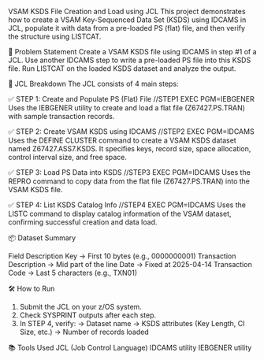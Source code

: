VSAM KSDS File Creation and Load using JCL
This project demonstrates how to create a VSAM Key-Sequenced Data Set (KSDS) using IDCAMS in JCL, populate it with data from a pre-loaded PS (flat) file, and then verify the structure using LISTCAT.

📌 Problem Statement
Create a VSAM KSDS file using IDCAMS in step #1 of a JCL.
Use another IDCAMS step to write a pre-loaded PS file into this KSDS file.
Run LISTCAT on the loaded KSDS dataset and analyze the output.

📁 JCL Breakdown
The JCL consists of 4 main steps:

✅ STEP 1: Create and Populate PS (Flat) File
//STEP1 EXEC PGM=IEBGENER
Uses the IEBGENER utility to create and load a flat file (Z67427.PS.TRAN) with sample transaction records.

✅ STEP 2: Create VSAM KSDS using IDCAMS
//STEP2 EXEC PGM=IDCAMS
Uses the DEFINE CLUSTER command to create a VSAM KSDS dataset named Z67427.ASS7.KSDS.
It specifies keys, record size, space allocation, control interval size, and free space.

✅ STEP 3: Load PS Data into KSDS
//STEP3 EXEC PGM=IDCAMS
Uses the REPRO command to copy data from the flat file (Z67427.PS.TRAN) into the VSAM KSDS file.

✅ STEP 4: List KSDS Catalog Info
//STEP4 EXEC PGM=IDCAMS
Uses the LISTC command to display catalog information of the VSAM dataset, confirming successful creation and data load.

📦 Dataset Summary

Field	Description
Key ->	First 10 bytes (e.g., 0000000001)
Transaction Description ->	Mid part of the line
Date ->	Fixed at 2025-04-14
Transaction Code ->	Last 5 characters (e.g., TXN01)

🛠️ How to Run
1. Submit the JCL on your z/OS system.
2. Check SYSPRINT outputs after each step.
3. In STEP 4, verify:
    -> Dataset name
    -> KSDS attributes (Key Length, CI Size, etc.)
    -> Number of records loaded

📚 Tools Used
JCL (Job Control Language)
IDCAMS utility
IEBGENER utility
